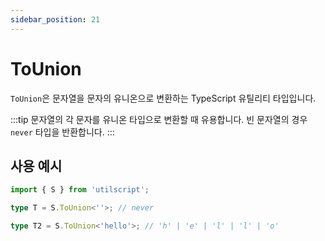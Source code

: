 ```yaml
---
sidebar_position: 21
---
```


# ToUnion

`ToUnion`은 문자열을 문자의 유니온으로 변환하는 TypeScript 유틸리티 타입입니다.

:::tip
문자열의 각 문자를 유니온 타입으로 변환할 때 유용합니다. 빈 문자열의 경우 `never` 타입을 반환합니다.
:::

## 사용 예시

```ts
import { S } from 'utilscript';

type T = S.ToUnion<''>; // never

type T2 = S.ToUnion<'hello'>; // 'h' | 'e' | 'l' | 'l' | 'o'
```
